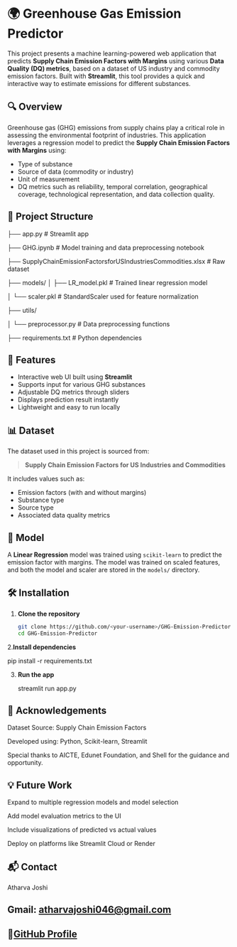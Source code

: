 # 🌍 Greenhouse Gas Emission Predictor

This project presents a machine learning-powered web application that predicts **Supply Chain Emission Factors with Margins** using various **Data Quality (DQ) metrics**, based on a dataset of US industry and commodity emission factors. Built with **Streamlit**, this tool provides a quick and interactive way to estimate emissions for different substances.

## 🔍 Overview

Greenhouse gas (GHG) emissions from supply chains play a critical role in assessing the environmental footprint of industries. This application leverages a regression model to predict the **Supply Chain Emission Factors with Margins** using:
- Type of substance
- Source of data (commodity or industry)
- Unit of measurement
- DQ metrics such as reliability, temporal correlation, geographical coverage, technological representation, and data collection quality.

## 📁 Project Structure
├── app.py # Streamlit app

├── GHG.ipynb # Model training and data preprocessing notebook

├── SupplyChainEmissionFactorsforUSIndustriesCommodities.xlsx # Raw dataset

├── models/
│ ├── LR_model.pkl # Trained linear regression model

│ └── scaler.pkl # StandardScaler used for feature normalization

├── utils/

│ └── preprocessor.py # Data preprocessing functions

├── requirements.txt # Python dependencies

## 🚀 Features

- Interactive web UI built using **Streamlit**
- Supports input for various GHG substances
- Adjustable DQ metrics through sliders
- Displays prediction result instantly
- Lightweight and easy to run locally

## 📊 Dataset

The dataset used in this project is sourced from:
> **Supply Chain Emission Factors for US Industries and Commodities**

It includes values such as:
- Emission factors (with and without margins)
- Substance type
- Source type
- Associated data quality metrics

## 🧠 Model

A **Linear Regression** model was trained using `scikit-learn` to predict the emission factor with margins. The model was trained on scaled features, and both the model and scaler are stored in the `models/` directory.

## 🛠️ Installation

1. **Clone the repository**
   ```bash
   git clone https://github.com/<your-username>/GHG-Emission-Predictor.git
   cd GHG-Emission-Predictor
2.**Install dependencies**
   
   pip install -r requirements.txt

3. **Run the app**

   streamlit run app.py
   
## 🙌 Acknowledgements
Dataset Source: Supply Chain Emission Factors

Developed using: Python, Scikit-learn, Streamlit

Special thanks to AICTE, Edunet Foundation, and Shell for the guidance and opportunity.

## 💡 Future Work
Expand to multiple regression models and model selection

Add model evaluation metrics to the UI

Include visualizations of predicted vs actual values

Deploy on platforms like Streamlit Cloud or Render
## 📬 Contact
   Atharva Joshi
## Gmail: atharvajoshi046@gmail.com
## 🔗[GitHub Profile](https://github.com/atharvaajaj)
